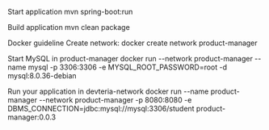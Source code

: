 Start application
mvn spring-boot:run

Build application
mvn clean package

Docker guideline
Create network:
docker create network product-manager

Start MySQL in product-manager
docker run --network product-manager --name mysql -p 3306:3306 -e MYSQL_ROOT_PASSWORD=root -d mysql:8.0.36-debian

Run your application in devteria-network
docker run --name product-manager --network product-manager -p 8080:8080 -e DBMS_CONNECTION=jdbc:mysql://mysql:3306/student product-manager:0.0.3